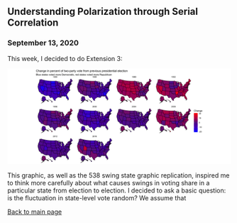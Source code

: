## Understanding Polarization through Serial Correlation
### September 13, 2020
This week, I decided to do Extension 3:

<img src = "../images/extension3.png" width = "1200">

This graphic, as well as the 538 swing state graphic replication, inspired me to think more carefully about what causes swings in voting share in a particular state from election to election. I decided to ask a basic question: is the fluctuation in state-level vote random? We assume that 

[Back to main page](https://hwsimpson33.github.io/pres2020/)
